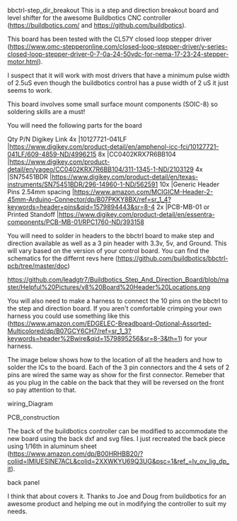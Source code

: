 bbctrl-step_dir_breakout
This is a step and direction breakout board and level shifter for the awesome Buildbotics CNC controller (https://buildbotics.com/ and https://github.com/buildbotics).

This board has been tested with the CL57Y closed loop stepper driver (https://www.omc-stepperonline.com/closed-loop-stepper-driver/y-series-closed-loop-stepper-driver-0-7-0a-24-50vdc-for-nema-17-23-24-stepper-motor.html).

I suspect that it will work with most drivers that have a minimum pulse width of 2.5uS even though the buildbotics control has a puse width of 2 uS it just seems to work.

This board involves some small surface mount components (SOIC-8) so soldering skills are a must!

You will need the following parts for the board

Qty	P/N	Digikey Link
4x	|10127721-041LF	|https://www.digikey.com/product-detail/en/amphenol-icc-fci/10127721-041LF/609-4859-ND/4996215
8x	|CC0402KRX7R6BB104	|https://www.digikey.com/product-detail/en/yageo/CC0402KRX7R6BB104/311-1345-1-ND/2103129
4x	|SN75451BDR	|https://www.digikey.com/product-detail/en/texas-instruments/SN75451BDR/296-14960-1-ND/562591
10x	|Generic Header Pins 2.54mm spacing	|https://www.amazon.com/MCIGICM-Header-2-45mm-Arduino-Connector/dp/B07PKKY8BX/ref=sr_1_4?keywords=header+pins&qid=1579894443&sr=8-4
2x	|PCB-MB-01 or Printed Standoff	|https://www.digikey.com/product-detail/en/essentra-components/PCB-MB-01/RPC1760-ND/393158

You will need to solder in headers to the bbctrl board to make step and direction available as well as a 3 pin header with 3.3v, 5v, and Ground. This will vary based on the version of your control board. You can find the schematics for the differnt revs here (https://github.com/buildbotics/bbctrl-pcb/tree/master/doc)

https://github.com/leadgtr7/Buildbotics_Step_And_Direction_Board/blob/master/Helpful%20Pictures/v8%20Board%20Header%20Locations.png

You will also need to make a harness to connect the 10 pins on the bbctrl to the step and direction board. If you aren't comfortable crimping your own harness you could use something like this (https://www.amazon.com/EDGELEC-Breadboard-Optional-Assorted-Multicolored/dp/B07GCY6CH7/ref=sr_1_3?keywords=header%2Bwire&qid=1579895256&sr=8-3&th=1) for your harness.

The image below shows how to the location of all the headers and how to solder the ICs to the board. Each of the 3 pin connectors and the 4 sets of 2 pins are wired the same way as show for the first connector. Remeber that as you plug in the cable on the back that they will be reversed on the front so pay attention to that.

wiring_Diagram

PCB_construction

The back of the buildbotics controller can be modified to accommodate the new board using the back dxf and svg files. I just recreated the back piece using 1/16th in aluminum sheet (https://www.amazon.com/dp/B00HRHBB20/?coliid=IMIUESINE7ACL&colid=2XXWKYU69Q3UG&psc=1&ref_=lv_ov_lig_dp_it).

back panel

I think that about covers it. Thanks to Joe and Doug from buildbotics for an awesome product and helping me out in modifying the controller to suit my needs.
